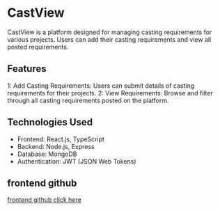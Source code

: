 # CastView
CastView is a platform designed for managing casting requirements for various projects. Users can add their casting requirements and view all posted requirements.


## Features

1: Add Casting Requirements: Users can submit details of casting requirements for their projects.
2: View Requirements: Browse and filter through all casting requirements posted on the platform.

## Technologies Used

* Frontend: React.js, TypeScript
* Backend: Node.js, Express
* Database: MongoDB
* Authentication: JWT (JSON Web Tokens)

## frontend github
 [frontend github click here](https://github.com/devbyanurag/CastView-frontend)



